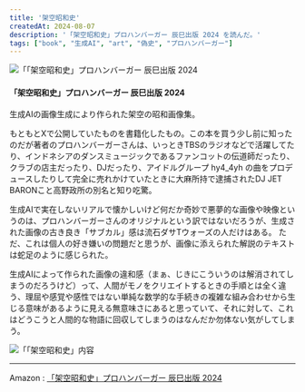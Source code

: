 ```yaml
---
title: '架空昭和史'
createdAt: 2024-08-07
description: '「架空昭和史」プロハンバーガー 辰巳出版 2024 を読んだ。'
tags: ["book", "生成AI", "art", "偽史", "プロハンバーガー"]
---
```


![「「架空昭和史」プロハンバーガー 辰巳出版 2024](https://i.gyazo.com/a14fefead01b2f28ef891314d6c7e08e.png)

####  「架空昭和史」プロハンバーガー 辰巳出版 2024

生成AIの画像生成により作られた架空の昭和画像集。

もともとXで公開していたものを書籍化したもの。この本を買う少し前に知ったのだが著者のプロハンバーガーさんは、いっときTBSのラジオなどで活躍してたり、インドネシアのダンスミュージックであるファンコットの伝道師だったり、クラブの店主だったり、DJだったり、アイドルグループ hy4_4yh の曲をプロデュースしたりして完全に売れかけていたときに大麻所持で逮捕されたDJ JET BARONこと高野政所の別名と知り吃驚。

生成AIで実在しないリアルで懐かしいけど何だか奇妙で悪夢的な画像や映像というのは、プロハンバーガーさんのオリジナルという訳ではないだろうが、生成された画像の古き良き「サブカル」感は流石ダサTウォーズの人だけはある。
ただ、これは個人の好き嫌いの問題だと思うが、画像に添えられた解説のテキストは蛇足のように感じられた。

生成AIによって作られた画像の違和感（まぁ、じきにこういうのは解消されてしまうのだろうけど）って、人間がモノをクリエイトするときの手順とは全く違う、理屈や感覚や感性ではない単純な数学的な手続きの複雑な組み合わせから生じる意味があるように見える無意味さにあると思っていて、それに対して、これはどうこうと人間的な物語に回収してしまうのはなんだか勿体ない気がしてしまう。

![「「架空昭和史」内容](https://i.gyazo.com/47f2e854a55d74114537c65c4d6a09f2.png)

---

Amazon : [「架空昭和史」プロハンバーガー 辰巳出版 2024](https://www.amazon.co.jp/dp/406528404X)    

